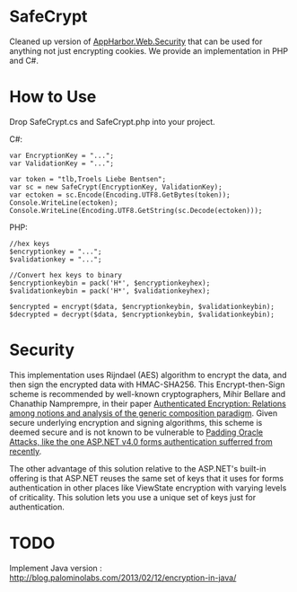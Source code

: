 SafeCrypt
=========

Cleaned up version of [AppHarbor.Web.Security](https://github.com/appharbor/AppHarbor.Web.Security)
that can be used for anything not just encrypting cookies. We provide an implementation in PHP and C#.

# How to Use #

Drop SafeCrypt.cs and SafeCrypt.php into your project.

C#:

    var EncryptionKey = "...";
    var ValidationKey = "...";
    
    var token = "tlb,Troels Liebe Bentsen";
    var sc = new SafeCrypt(EncryptionKey, ValidationKey);
    var ectoken = sc.Encode(Encoding.UTF8.GetBytes(token));
    Console.WriteLine(ectoken);
    Console.WriteLine(Encoding.UTF8.GetString(sc.Decode(ectoken)));

PHP:

    //hex keys
    $encryptionkey = "...";
    $validationkey = "...";
    
    //Convert hex keys to binary
    $encryptionkeybin = pack('H*', $encryptionkeyhex);
    $validationkeybin = pack('H*', $validationkeyhex);
    
    $encrypted = encrypt($data, $encryptionkeybin, $validationkeybin);
    $decrypted = decrypt($data, $encryptionkeybin, $validationkeybin);

# Security #

This implementation uses Rijndael (AES) algorithm to encrypt the data, and then
sign the encrypted data with HMAC-SHA256. This Encrypt-then-Sign scheme is 
recommended by well-known cryptographers, Mihir Bellare and Chanathip 
Namprempre, in their paper [Authenticated Encryption: Relations among notions 
and analysis of the generic composition paradigm](http://charlotte.ucsd.edu/~mihir/papers/oem.pdf).
Given secure underlying encryption and signing algorithms, this scheme is deemed
secure and is not known to be vulnerable to [Padding Oracle Attacks, like the
one ASP.NET v4.0 forms authentication sufferred from recently](http://netifera.com/research/poet/ieee-aspnetcrypto.pdf).

The other advantage of this solution relative to the ASP.NET's built-in
offering is that ASP.NET reuses the same set of keys that it uses for
forms authentication in other places like ViewState encryption with
varying levels of criticality.  This solution lets you use a unique set
of keys just for authentication.

# TODO #

Implement Java version : http://blog.palominolabs.com/2013/02/12/encryption-in-java/

